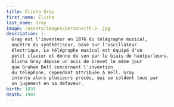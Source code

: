 ```yaml
---
title: Elisha Gray
first_name: Elisha
last_name: Gray
image: /assets/images/persons/th-2-.jpg
description: |-
  Gray est l'inventeur en 1876 du télégraphe musical,
  ancêtre du synthétiseur, basé sur l'oscillateur
  électrique. Le télégraphe musical est équipé d'un
  petit clavier et donne du son par le biais de hautparleurs.
  Elisha Gray dépose un avis de brevet le même jour
  que Graham Bell concernant l'invention
  du téléphone, cependant attribuée à Bell. Gray
  intente alors plusieurs procès, qui se soldent tous par
  un jugement en sa défaveur.
birth: 1835
death: 1901
---
```

